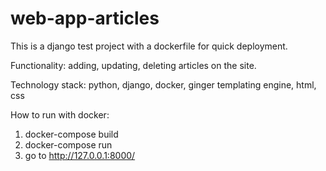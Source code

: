 # web-app-articles
This is a django test project with a dockerfile for quick deployment.

Functionality: adding, updating, deleting articles on the site.

Technology stack: python, django, docker, ginger templating engine, html, css

How to run with docker:
1) docker-compose build
2) docker-compose run
3) go to http://127.0.0.1:8000/

